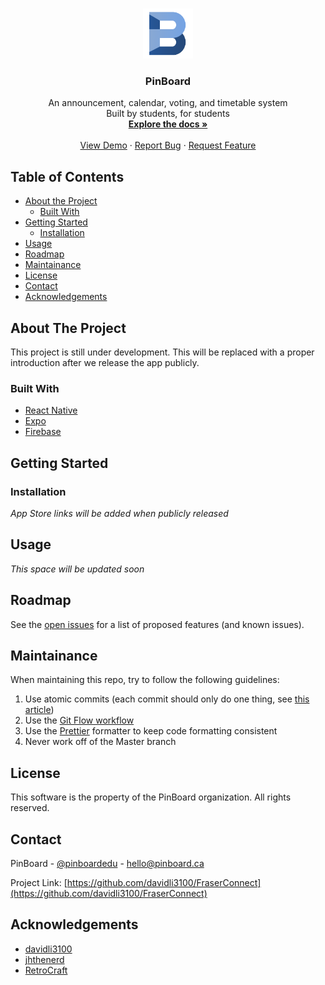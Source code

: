 <!--
*** Thanks for checking out this README Template. If you have a suggestion that would
*** make this better, please fork the FraserConnect and create a pull request or simply open
*** an issue with the tag "enhancement".
*** Thanks again! Now go create something AMAZING! :D
***
***
***
*** To avoid retyping too much info. Do a search and replace for the following:
*** davidli3100, FraserConnect, pinboardedu, hello@pinboard.ca
-->

<!-- PROJECT SHIELDS -->
<!--
*** I'm using markdown "reference style" links for readability.
*** Reference links are enclosed in brackets [ ] instead of parentheses ( ).
*** See the bottom of this document for the declaration of the reference variables
*** for contributors-url, forks-url, etc. This is an optional, concise syntax you may use.
*** https://www.markdownguide.org/basic-syntax/#reference-style-links
-->
<!--
[![Contributors][contributors-shield]][contributors-url]
[![Forks][forks-shield]][forks-url]
[![Stargazers][stars-shield]][stars-url]
[![Issues][issues-shield]][issues-url]
[![MIT License][license-shield]][license-url]
[![LinkedIn][linkedin-shield]][linkedin-url] -->

<!-- PROJECT LOGO -->
<br />
<p align="center">
  <a href="https://github.com/davidli3100/FraserConnect">
    <img src="images/logo.png" alt="Logo" width="80" height="80">
  </a>

  <h3 align="center">PinBoard</h3>

  <p align="center">
    An announcement, calendar, voting, and timetable system 
    <br />
    Built by students, for students
    <br />
    <a href="https://github.com/davidli3100/FraserConnect"><strong>Explore the docs »</strong></a>
    <br />
    <br />
    <a href="https://github.com/davidli3100/FraserConnect">View Demo</a>
    ·
    <a href="https://github.com/davidli3100/FraserConnect/issues">Report Bug</a>
    ·
    <a href="https://github.com/davidli3100/FraserConnect/issues">Request Feature</a>
  </p>
</p>

<!-- TABLE OF CONTENTS -->

## Table of Contents

- [About the Project](#about-the-project)
  - [Built With](#built-with)
- [Getting Started](#getting-started)
  <!-- - [Prerequisites](#prerequisites) -->
  - [Installation](#installation)
- [Usage](#usage)
- [Roadmap](#roadmap)
- [Maintainance](#maintainance)
- [License](#license)
- [Contact](#contact)
- [Acknowledgements](#acknowledgements)

<!-- ABOUT THE PROJECT -->

## About The Project

<!-- [![PinBoard Screen Shot][product-screenshot]](https://example.com) -->

This project is still under development. This will be replaced with a proper introduction after we release the app publicly.

### Built With

- [React Native](https://facebook.github.io/react-native/)
- [Expo](https://expo.io/)
- [Firebase](https://firebase.google.com/)

<!-- GETTING STARTED -->

## Getting Started

<!-- To get a local copy up and running follow these simple steps. -->

<!-- ### Prerequisites

This is an example of how to list things you need to use the software and how to install them.

- npm

```sh
npm install npm@latest -g
``` -->

### Installation

_App Store links will be added when publicly released_

<!-- 1. Clone the FraserConnect
```sh
git clone https:://github.com/davidli3100/FraserConnect.git
```
2. Install NPM packages
```sh
npm install
``` -->

<!-- USAGE EXAMPLES -->

## Usage

_This space will be updated soon_

<!-- ROADMAP -->

## Roadmap

See the [open issues](https://github.com/davidli3100/FraserConnect/issues) for a list of proposed features (and known issues).

<!-- CONTRIBUTING -->
## Maintainance

When maintaining this repo, try to follow the following guidelines:

1. Use atomic commits (each commit should only do one thing, see [this article](https://www.freshconsulting.com/atomic-commits/))
2. Use the [Git Flow workflow](https://www.atlassian.com/git/tutorials/comparing-workflows/gitflow-workflow)
3. Use the [Prettier](https://prettier.io/) formatter to keep code formatting consistent
4. Never work off of the Master branch

<!-- LICENSE -->

## License

<!-- Distributed under the MIT License. See `LICENSE` for more information. -->

This software is the property of the PinBoard organization. All rights reserved.

<!-- CONTACT -->

## Contact

PinBoard - [@pinboardedu](https://twitter.com/pinboardedu) - hello@pinboard.ca

Project Link: [https://github.com/davidli3100/FraserConnect](https://github.com/davidli3100/FraserConnect)

<!-- ACKNOWLEDGEMENTS -->

## Acknowledgements

- [davidli3100](https://github.com/davidli3100/)
- [jhthenerd](https://github.com/jhthenerd/)
- [RetroCraft](https://github.com/RetroCraft/)

<!-- MARKDOWN LINKS & IMAGES -->
<!-- https://www.markdownguide.org/basic-syntax/#reference-style-links -->

[contributors-shield]: https://img.shields.io/github/contributors/othneildrew/Best-README-Template.svg?style=flat-square
[contributors-url]: https://github.com/othneildrew/Best-README-Template/graphs/contributors
[forks-shield]: https://img.shields.io/github/forks/othneildrew/Best-README-Template.svg?style=flat-square
[forks-url]: https://github.com/othneildrew/Best-README-Template/network/members
[stars-shield]: https://img.shields.io/github/stars/othneildrew/Best-README-Template.svg?style=flat-square
[stars-url]: https://github.com/othneildrew/Best-README-Template/stargazers
[issues-shield]: https://img.shields.io/github/issues/othneildrew/Best-README-Template.svg?style=flat-square
[issues-url]: https://github.com/othneildrew/Best-README-Template/issues
[license-shield]: https://img.shields.io/github/license/othneildrew/Best-README-Template.svg?style=flat-square
[license-url]: https://github.com/othneildrew/Best-README-Template/blob/master/LICENSE.txt
[linkedin-shield]: https://img.shields.io/badge/-LinkedIn-black.svg?style=flat-square&logo=linkedin&colorB=555
[linkedin-url]: https://linkedin.com/in/othneildrew
[product-screenshot]: images/screenshot.png
